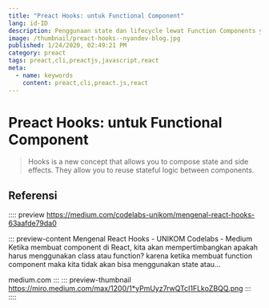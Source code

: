 ```yaml
---
title: "Preact Hooks: untuk Functional Component"
lang: id-ID
description: Penggunaan state dan lifecycle lewat Function Components yang lebih ringkas.
image: /thumbnail/preact-hooks--nyandev-blog.jpg
published: 1/24/2020, 02:49:21 PM
category: preact
tags: preact,cli,preactjs,javascript,react
meta:
  - name: keywords
    content: preact,cli,preact.js,react
---
```

# Preact Hooks: untuk Functional Component

<Author name="Ryan Aunur Rassyid" />
<FeaturedImage src="/images/covers/preact-hooks--nyandev-blog-cover.jpg" />

> Hooks is a new concept that allows you to compose state and side effects. They allow you to reuse stateful logic between components.

## Referensi
:::: preview https://medium.com/codelabs-unikom/mengenal-react-hooks-63aafde79da0

::: preview-content Mengenal React Hooks - UNIKOM Codelabs - Medium
Ketika membuat component di React, kita akan mempertimbangkan apakah harus menggunakan class atau function? karena ketika membuat function component maka kita tidak akan bisa menggunakan state atau…

medium.com
:::
::: preview-thumbnail https://miro.medium.com/max/1200/1*yPmUyz7rwQTcI1FLkoZBQQ.png
:::
::::
